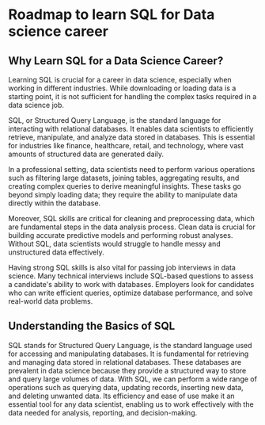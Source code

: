 # Roadmap to learn SQL for Data science career

## Why Learn SQL for a Data Science Career?
Learning SQL is crucial for a career in data science, especially when working in different industries. While downloading or loading data is a starting point, it is not sufficient for handling the complex tasks required in a data science job.

SQL, or Structured Query Language, is the standard language for interacting with relational databases. It enables data scientists to efficiently retrieve, manipulate, and analyze data stored in databases. This is essential for industries like finance, healthcare, retail, and technology, where vast amounts of structured data are generated daily.

In a professional setting, data scientists need to perform various operations such as filtering large datasets, joining tables, aggregating results, and creating complex queries to derive meaningful insights. These tasks go beyond simply loading data; they require the ability to manipulate data directly within the database.

Moreover, SQL skills are critical for cleaning and preprocessing data, which are fundamental steps in the data analysis process. Clean data is crucial for building accurate predictive models and performing robust analyses. Without SQL, data scientists would struggle to handle messy and unstructured data effectively.

Having strong SQL skills is also vital for passing job interviews in data science. Many technical interviews include SQL-based questions to assess a candidate's ability to work with databases. Employers look for candidates who can write efficient queries, optimize database performance, and solve real-world data problems.


## Understanding the Basics of SQL
SQL stands for Structured Query Language, is the standard language used for accessing and manipulating databases. It is fundamental for retrieving and managing data stored in relational databases. These databases are prevalent in data science because they provide a structured way to store and query large volumes of data. With SQL, we can perform a wide range of operations such as querying data, updating records, inserting new data, and deleting unwanted data. Its efficiency and ease of use make it an essential tool for any data scientist, enabling us to work effectively with the data needed for analysis, reporting, and decision-making.



